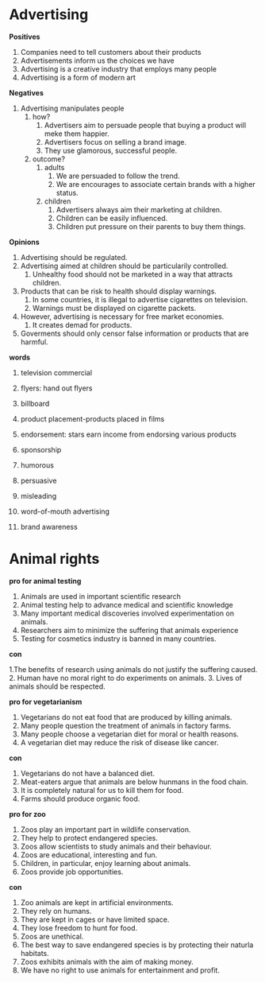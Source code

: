 # Advertising
**Positives**

1. Companies need to tell customers about their products
2. Advertisements inform us the choices we have
3. Advertising is a creative industry that employs many people
3. Advertising is a form of modern art

**Negatives**

1. Advertising manipulates people
	1. how?
		1. Advertisers aim to persuade people that buying a product will meke them happier.
		2. Advertisers focus on selling a brand image.
		3. They use glamorous, successful people.
	2. outcome?
		1. adults
			1. We are persuaded to follow the trend.
			2. We are encourages to associate certain brands with a higher status.
		2. children
			1. Advertisers always aim their marketing at children.
			2. Children can be easily influenced.
			3. Children put pressure on their parents to buy them things.

**Opinions**

1. Advertising should be regulated.
2. Advertising aimed at children should be particularily controlled.
	1. Unhealthy food should not be marketed in a way that attracts children.
3. Products that can be risk to health should display warnings.
	1. In some countries, it is illegal to advertise cigarettes on television.
	2. Warnings must be displayed on cigarette packets.
4. However, advertising is necessary for free market economies.
	1. It creates demad for products.
5. Goverments should only censor false information or products that are harmful.

**words**

1. television commercial
2. flyers: hand out flyers
3. billboard
4. product placement-products placed in films
5. endorsement: stars earn income from endorsing various products
6. sponsorship

1. humorous
2. persuasive
3. misleading
4. word-of-mouth advertising

1. brand awareness

# Animal rights
**pro for animal testing**

1. Animals are used in important scientific research
2. Animal testing help to advance medical and scientific knowledge
3. Many important medical discoveries involved experimentation on animals.
4. Researchers aim to minimize the suffering that animals experience
5. Testing for cosmetics industry is banned in many countries.

**con**

1.The benefits of research using animals do not justify the suffering caused.
2. Human have no moral right to do experiments on animals.
3. Lives of animals should be respected.

**pro for vegetarianism**

1. Vegetarians do not eat food that are produced by killing animals.
2. Many people question the treatment of animals in factory farms.
3. Many people choose a vegetarian diet for moral or health reasons.
4. A vegetarian diet may reduce the risk of disease like cancer.

**con**

1. Vegetarians do not have a balanced diet.
2. Meat-eaters argue that animals are below hunmans in the food chain.
3. It is completely natural for us to kill them for food.
4. Farms should produce organic food.

**pro for zoo**

1. Zoos play an important part in wildlife conservation.
2. They help to protect endangered species.
3. Zoos allow scientists to study animals and their behaviour.
4. Zoos are educational, interesting and fun.
5. Children, in particular, enjoy learning about animals.
6. Zoos provide job opportunities.

**con**

1. Zoo animals are kept in artificial environments.
2. They rely on humans.
3. They are kept in cages or have limited space.
4. They lose freedom to hunt for food.
5. Zoos are unethical.
6. The best way to save endangered species is by protecting their naturla habitats.
7. Zoos exhibits animals with the aim of making money.
8. We have no right to use animals for entertainment and profit. 


